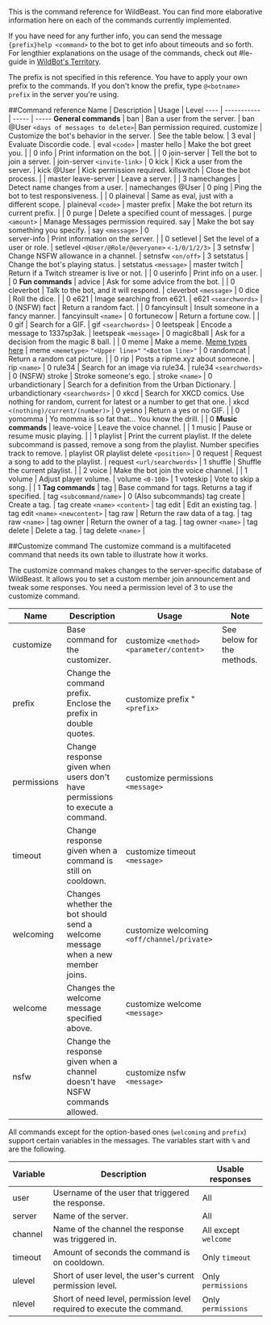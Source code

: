 This is the command reference for WildBeast. You can find more elaborative information here on each of the commands currently implemented.
  
If you have need for any further info, you can send the message `{prefix}help <command>` to the bot to get info about timeouts and so forth. For lengthier explanations on the usage of the commands, check out #le-guide in [WildBot's Territory](https://discord.gg/0cFoiR5QVh5LZlQO).
  
The prefix is not specified in this reference. You have to apply your own prefix to the commands. If you don't know the prefix, type `@<botname> prefix` in the server you're using.
  
##Command reference
Name | Description | Usage | Level 
---- | ----------- | ----- | ----- 
**General commands** |
ban | Ban a user from the server. | ban @User `<days of messages to delete>`| Ban permission required. 
customize | Customize the bot's behavior in the server. | See the table below. | 3 
eval | Evaluate Discordie code. | eval `<code>` | master 
hello | Make the bot greet you. |  | 0 
info | Print information on the bot. |  | 0 
join-server | Tell the bot to join a server. | join-server `<invite-link>` | 0 
kick | Kick a user from the server. | kick @User | Kick permission required.
killswitch | Close the bot process. |  | master 
leave-server | Leave a server. |  | 3 
namechanges | Detect name changes from a user. | namechanges @User | 0 
ping | Ping the bot to test responsiveness. |  | 0 
plaineval | Same as eval, just with a different scope. | plaineval `<code>` | master 
prefix | Make the bot return its current prefix. |  | 0 
purge | Delete a specified count of messages. | purge `<amount>` | Manage Messages permission required. 
say | Make the bot say something you specify. | say `<message>` | 0  
server-info | Print information on the server. |  | 0 
setlevel | Set the level of a user or role. | setlevel `<@User/@Role/@everyone>` `<-1/0/1/2/3>` | 3 
setnsfw | Change NSFW allowance in a channel. | setnsfw `<on/off>` | 3 
setstatus | Change the bot's playing status. | setstatus `<message>` | master 
twitch | Return if a Twitch streamer is live or not. |  | 0 
userinfo | Print info on a user. |  | 0 
**Fun commands** | 
advice | Ask for some advice from the bot. |  | 0 
cleverbot | Talk to the bot, and it will respond. | cleverbot `<message>` | 0 
dice | Roll the dice. |  | 0 
e621 | Image searching from e621. | e621 `<searchwords>` | 0 (NSFW)
fact | Return a random fact. |  | 0 
fancyinsult | Insult someone in a fancy manner. | fancyinsult `<name>` | 0 
fortunecow | Return a fortune cow. |  | 0 
gif | Search for a GIF. | gif `<searchwords>` | 0 
leetspeak | Encode a message to 1337sp3ak. | leetspeak `<message>` | 0 
magic8ball | Ask for a decision from the magic 8 ball. |  | 0 
meme | Make a meme. [Meme types here](https://github.com/TheSharks/WildBeast/blob/master/runtime/commands/memes.json) | meme `<memetype>` `"<Upper line>"` `"<Bottom line>"` | 0 
randomcat | Return a random cat picture. |  | 0 
rip | Posts a ripme.xyz about someone. | rip `<name>` | 0 
rule34 | Search for an image via rule34. | rule34 `<searchwords>` | 0 (NSFW)
stroke | Stroke someone's ego. | stroke `<name>` | 0 
urbandictionary | Search for a definition from the Urban Dictionary. | urbandictionary `<searchwords>` | 0 
xkcd | Search for XKCD comics. Use nothing for random, current for latest or a number to get that one. | xkcd `<(nothing)/current/(number)>` | 0
yesno | Return a yes or no GIF. |  | 0 
yomomma | Yo momma is so fat that... You know the drill. |  | 0 
**Music commands** | 
leave-voice | Leave the voice channel. |  | 1 
music | Pause or resume music playing. |  | 1 
playlist | Print the current playlist. If the delete subcommand is passed, remove a song from the playlist. Number specifies track to remove. | playlist OR playlist delete `<position>` | 0 
request | Request a song to add to the playlist. | request `<url/searchwords>` | 1 
shuffle | Shuffle the current playlist. |  | 2 
voice | Make the bot join the voice channel. |  | 1 
volume | Adjust player volume. | volume `<0-100>` | 1 
voteskip | Vote to skip a song. |  | 1 
**Tag commands** | 
tag | Base command for tags. Returns a tag if specified. | tag `<subcommand/name>` | 0 (Also subcommands)
tag create | Create a tag. | tag create `<name>` `<content>` | 
tag edit | Edit an existing tag. | tag edit `<name>` `<newcontent>` | 
tag raw | Return the raw data of a tag. | tag raw `<name>` | 
tag owner | Return the owner of a tag. | tag owner `<name>` | 
tag delete | Delete a tag. | tag delete `<name>` | 

##Customize command
The customize command is a multifaceted command that needs its own table to illustrate how it works.
  
The customize command makes changes to the server-specific database of WildBeast. It allows you to set a custom member join announcement and tweak some responses. You need a permission level of 3 to use the customize command.   

Name | Description | Usage | Note 
---- | ----------- | ----- | ----- 
customize | Base command for the customizer. | customize `<method>` `<parameter/content>` | See below for the methods.
prefix | Change the command prefix. Enclose the prefix in double quotes. | customize prefix "`<prefix>` | 
permissions | Change response given when users don't have permissions to execute a command. | customize permissions `<message>` | 
timeout | Change response given when a command is still on cooldown. | customize timeout `<message>` | 
welcoming| Changes whether the bot should send a welcome message when a new member joins. | customize welcoming `<off/channel/private>` | 
welcome | Changes the welcome message specified above. | customize welcome `<message>` | 
nsfw | Change the response given when a channel doesn't have NSFW commands allowed. | customize nsfw `<message>` | 

All commands except for the option-based ones (`welcoming` and `prefix`) support certain variables in the messages. The variables start with `%` and are the following.

Variable | Description | Usable responses 
-------- | ----------- | ---------------- 
user | Username of the user that triggered the response. | All 
server | Name of the server. | All 
channel | Name of the channel the response was triggered in. | All except `welcome` 
timeout | Amount of seconds the command is on cooldown. | Only `timeout`
ulevel | Short of user level, the user's current permission level. | Only `permissions` 
nlevel | Short of need level, permission level required to execute the command. | Only `permissions` 
